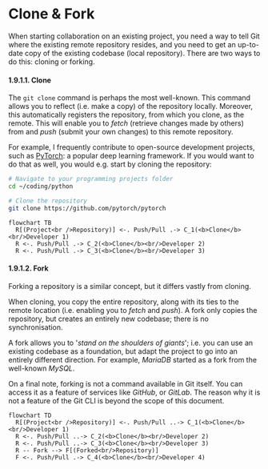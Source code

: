 # Clone & Fork

When starting collaboration on an existing project, you need a way to tell Git where the existing remote repository resides, and you need to get an up-to-date copy of the existing codebase (local repository). There are two ways to do this: cloning or forking.

#### 1.9.1.1. Clone

The `git clone` command is perhaps the most well-known. This command allows you to reflect (i.e. make a copy) of the repository locally. Moreover, this automatically registers the repository, from which you clone, as the remote. This will enable you to *fetch* (retrieve changes made by others) from and *push* (submit your own changes) to this remote repository.

For example, I frequently contribute to open-source development projects, such as [PyTorch](https://pytorch.org/docs/master/community/contribution_guide.html): a popular deep learning framework. If you would want to do that as well, you would e.g. start by cloning the repository:

```bash
# Navigate to your programming projects folder
cd ~/coding/python

# Clone the repository
git clone https://github.com/pytorch/pytorch
```

```mermaid
flowchart TB
  R[(Project<br />Repository)] <-. Push/Pull .-> C_1(<b>Clone</b><br/>Developer 1)
  R <-. Push/Pull .-> C_2(<b>Clone</b><br/>Developer 2)
  R <-. Push/Pull .-> C_3(<b>Clone</b><br/>Developer 3)
```

#### 1.9.1.2. Fork

Forking a repository is a similar concept, but it differs vastly from cloning. 

When cloning, you copy the entire repository, along with its ties to the remote location (i.e. enabling you to *fetch* and *push*). A fork only copies the repository, but creates an entirely new codebase; there is no synchronisation.

A fork allows you to '*stand on the shoulders of giants*'; i.e. you can use an existing codebase as a foundation, but adapt the project to go into an entirely different direction. For example, *MariaDB* started as a fork from the well-known *MySQL*.

On a final note, forking is not a command available in Git itself. You can access it as a feature of services like *GitHub*, or *GitLab*. The reason why it is not a feature of the Git CLI is beyond the scope of this document.

```mermaid
flowchart TD
  R[(Project<br />Repository)] <-. Push/Pull ..-> C_1(<b>Clone</b><br/>Developer 1)
  R <-. Push/Pull ..-> C_2(<b>Clone</b><br/>Developer 2)
  R <-. Push/Pull ..-> C_3(<b>Clone</b><br/>Developer 3)
  R -- Fork --> F[(Forked<br/>Repository)]
  F <-. Push/Pull .-> C_4(<b>Clone</b><br/>Developer 4)
```
